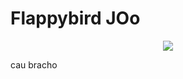 # Flappybird JOo
<div align="center">
  <img src="https://media.discordapp.net/attachments/1192790559677489203/1390000757507620904/IMG_2931.gif?ex=68f26995&is=68f11815&hm=752f0bb3ab819f22bab285768757c027bab80bea6b8bd74da07b4af4aa2a0acf&=&width=628&height=943" />
</div>


cau bracho
